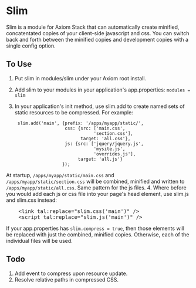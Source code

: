 Slim
====
Slim is a module for Axiom Stack that can automatically create minified, concatentated copies of your client-side javascript and css.   You can switch back and forth between the minified copies and development copies with a single config option.

To Use
------
1. Put slim in modules/slim under your Axiom root install.
2. Add slim to your modules in your application's app.properties: `modules = slim`
3. In your application's init method, use slim.add to create named sets of static resources to be compressed. For example:
    
        slim.add('main', {prefix: '/apps/myapp/static/',
                          css: {src: ['main.css',
                                     'section.css'],
                                target: 'all.css'},
                          js: {src: ['jquery/jquery.js',
                                     'mysite.js',
                                     'overrides.js'],
                               target: 'all.js'}
                         });
At startup, `/apps/myapp/static/main.css` and `/apps/myapp/static/section.css` will be combined, minified and written to `/apps/myapp/static/all.css`.  Same pattern for the js files.
4. Where before you would add each js or css file into your page's head element, use slim.js and slim.css instead:
<pre>
    &lt;link tal:replace="slim.css('main')" /&gt;
    &lt;script tal:replace="slim.js('main')" /&gt;
</pre>
If your app.properties has `slim.compress = true`, then those elements will be replaced with just the combined, minified copies.  Otherwise, each of the individual files will be used.
        

Todo
----

1. Add event to compress upon resource update.
2. Resolve relative paths in compressed CSS.
